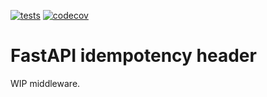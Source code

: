 [![tests](https://github.com/sondrelg/fastapi-idempotency-header/actions/workflows/test.yml/badge.svg)](https://github.com/sondrelg/fastapi-idempotency-header/actions/workflows/test.yml)
[![codecov](https://codecov.io/gh/sondrelg/fastapi-idempotency-header/branch/main/graph/badge.svg?token=UOJTCSY8H7)](https://codecov.io/gh/sondrelg/fastapi-idempotency-header)

# FastAPI idempotency header

WIP middleware.
